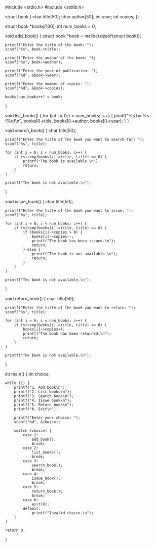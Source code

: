 #include <stdio.h>
#include <stdlib.h>

struct book {
    char title[50];
    char author[50];
    int year;
    int copies;
};

struct book *books[100];
int num_books = 0;

void add_book() {
    struct book *book = malloc(sizeof(struct book));

    printf("Enter the title of the book: ");
    scanf("%s", book->title);

    printf("Enter the author of the book: ");
    scanf("%s", book->author);

    printf("Enter the year of publication: ");
    scanf("%d", &book->year);

    printf("Enter the number of copies: ");
    scanf("%d", &book->copies);

    books[num_books++] = book;
}

void list_books() {
    for (int i = 0; i < num_books; i++) {
        printf("%s by %s (%d)\n", books[i]->title, books[i]->author, books[i]->year);
    }
}

void search_book() {
    char title[50];

    printf("Enter the title of the book you want to search for: ");
    scanf("%s", title);

    for (int i = 0; i < num_books; i++) {
        if (strcmp(books[i]->title, title) == 0) {
            printf("The book is available.\n");
            return;
        }
    }

    printf("The book is not available.\n");
}

void issue_book() {
    char title[50];

    printf("Enter the title of the book you want to issue: ");
    scanf("%s", title);

    for (int i = 0; i < num_books; i++) {
        if (strcmp(books[i]->title, title) == 0) {
            if (books[i]->copies > 0) {
                books[i]->copies--;
                printf("The book has been issued.\n");
                return;
            } else {
                printf("The book is not available.\n");
                return;
            }
        }
    }

    printf("The book is not available.\n");
}

void return_book() {
    char title[50];

    printf("Enter the title of the book you want to return: ");
    scanf("%s", title);

    for (int i = 0; i < num_books; i++) {
        if (strcmp(books[i]->title, title) == 0) {
            books[i]->copies++;
            printf("The book has been returned.\n");
            return;
        }
    }

    printf("The book is not available.\n");
}

int main() {
    int choice;

    while (1) {
        printf("1. Add book\n");
        printf("2. List books\n");
        printf("3. Search book\n");
        printf("4. Issue book\n");
        printf("5. Return book\n");
        printf("6. Exit\n");

        printf("Enter your choice: ");
        scanf("%d", &choice);

        switch (choice) {
            case 1:
                add_book();
                break;
            case 2:
                list_books();
                break;
            case 3:
                search_book();
                break;
            case 4:
                issue_book();
                break;
            case 5:
                return_book();
                break;
            case 6:
                exit(0);
            default:
                printf("Invalid choice.\n");
        }
    }

    return 0;
}
